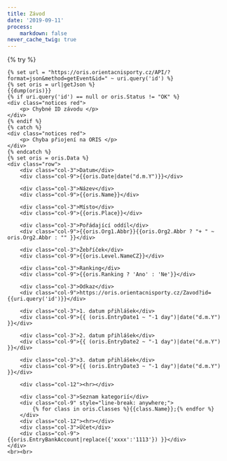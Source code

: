 ```yaml
---
title: Závod
date: '2019-09-11'
process:
    markdown: false
never_cache_twig: true
---
```

<style>
    .col-3{
        text-align: right;
        font-weight: bold;
        margin-bottom: 1em;
    }
</style>
{% try %}
   
    {% set url = "https://oris.orientacnisporty.cz/API/?format=json&method=getEvent&id=" ~ uri.query('id') %}
    {% set oris = url|getJson %}
    {{dump(oris)}}
    {% if uri.query('id') == null or oris.Status != "OK" %}
    <div class="notices red">
        <p> Chybné ID závodu </p>
    </div>
    {% endif %}
    {% catch %}
    <div class="notices red">
        <p> Chyba přiojení na ORIS </p>
    </div>
    {% endcatch %}
    {% set oris = oris.Data %}
    <div class="row">
        <div class="col-3">Datum</div>
        <div class="col-9">{{oris.Date|date("d.m.Y")}}</div>

        <div class="col-3">Název</div>
        <div class="col-9">{{oris.Name}}</div>

        <div class="col-3">Místo</div>
        <div class="col-9">{{oris.Place}}</div>

        <div class="col-3">Pořádající oddíl</div>
        <div class="col-9">{{oris.Org1.Abbr}}{{oris.Org2.Abbr ? "+ " ~ oris.Org2.Abbr : "" }}</div>

        <div class="col-3">Žebříček</div>
        <div class="col-9">{{oris.Level.NameCZ}}</div>

        <div class="col-3">Ranking</div>
        <div class="col-9">{{oris.Ranking ? 'Ano' : 'Ne'}}</div>

        <div class="col-3">Odkaz</div>
        <div class="col-9">https://oris.orientacnisporty.cz/Zavod?id={{uri.query('id')}}</div>

        <div class="col-3">1. datum přihlášek</div>
        <div class="col-9">{{ (oris.EntryDate1 ~ "-1 day")|date("d.m.Y") }}</div>

        <div class="col-3">2. datum přihlášek</div>
        <div class="col-9">{{ (oris.EntryDate2 ~ "-1 day")|date("d.m.Y") }}</div>

        <div class="col-3">3. datum přihlášek</div>
        <div class="col-9">{{ (oris.EntryDate3 ~ "-1 day")|date("d.m.Y") }}</div>

        <div class="col-12"><hr></div>

        <div class="col-3">Seznam kategorií</div>
        <div class="col-9" style="line-break: anywhere;">
            {% for class in oris.Classes %}{{class.Name}};{% endfor %}
        </div>
        <div class="col-12"><hr></div>
        <div class="col-3">Účet</div>
        <div class="col-9">{{oris.EntryBankAccount|replace({'xxxx':'1113'}) }}</div>
    </div>
    <br><br>
    


